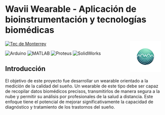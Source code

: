 # Wavii Wearable - Aplicación de bioinstrumentación y tecnologías biomédicas

<img src="images/wavii.png" alt="Logo" width="100" style="float: right;"/>

[![Tec de Monterrey](https://img.shields.io/badge/Tec%20de%20Monterrey-0066B3?style=flat-square&logoColor=white)](https://tec.mx/)

![Arduino](https://img.shields.io/badge/Arduino-00979D?style=for-the-badge&logo=arduino&logoColor=white)
![MATLAB](https://img.shields.io/badge/MATLAB-0076A8?style=for-the-badge&logo=mathworks&logoColor=white)
![Proteus](https://img.shields.io/badge/Proteus-00A4E4?style=for-the-badge&logo=https://upload.wikimedia.org/wikipedia/en/5/5a/Proteus_Design_Suite_Atom_Logo.png&logoColor=white)
![SolidWorks](https://img.shields.io/badge/SolidWorks-292929?style=for-the-badge&logo=https://cdn.worldvectorlogo.com/logos/solidworks-logo-1.svg&logoColor=white)

## Introducción

El objetivo de este proyecto fue desarrollar un wearable orientado a la medición de la calidad del sueño. Un wearable de este tipo debe ser capaz de recopilar datos biomédicos precisos, transmitirlos de manera segura a la nube y permitir su análisis por profesionales de la salud a distancia. Este enfoque tiene el potencial de mejorar significativamente la capacidad de diagnóstico y tratamiento de los trastornos del sueño.
